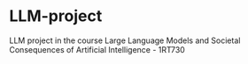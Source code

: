 # LLM-project
LLM project in the course Large Language Models and Societal Consequences of Artificial Intelligence - 1RT730
